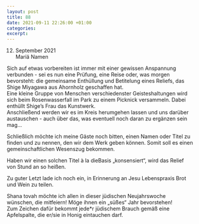 ```yaml
---
layout: post
title: 88
date: 2021-09-11 22:26:00 +01:00
categories: 
excerpt: 
---
```


12. September 2021\
Mariä Namen

Sich auf etwas vorbereiten ist immer mit einer gewissen Anspannung verbunden - sei es nun eine Prüfung, eine Reise oder, was morgen bevorsteht: die gemeinsame Enthüllung und Betitelung eines Reliefs, das Shige Miyagawa aus Ahornholz geschaffen hat.\
Eine kleine Gruppe von Menschen verschiedenster Geisteshaltungen wird sich beim Rosenwasserfall im Park zu einem Picknick versammeln. Dabei enthüllt Shige’s Frau das Kunstwerk.\
Anschließend werden wir es im Kreis herumgehen lassen und uns darüber austauschen - auch über das, was eventuell noch daran zu ergänzen sein mag…

Schließlich möchte ich meine Gäste noch bitten, einen Namen oder Titel zu finden und zu nennen, den wir dem Werk geben können. Somit soll es einen gemeinschaftlichen Wesenszug bekommen.

Haben wir einen solchen Titel à la dieBasis „konsensiert“, wird das Relief von Stund an so heißen.

Zu guter Letzt lade ich noch ein, in Erinnerung an Jesu Lebenspraxis Brot und Wein zu teilen.

Shana tovah möchte ich allen in dieser jüdischen Neujahrswoche wünschen, die mitfeiern! Möge ihnen ein „süßes“ Jahr bevorstehen!\
Zum Zeichen dafür bekommt jede\*r jüdischem Brauch gemäß eine Apfelspalte, die er/sie in Honig eintauchen darf.
